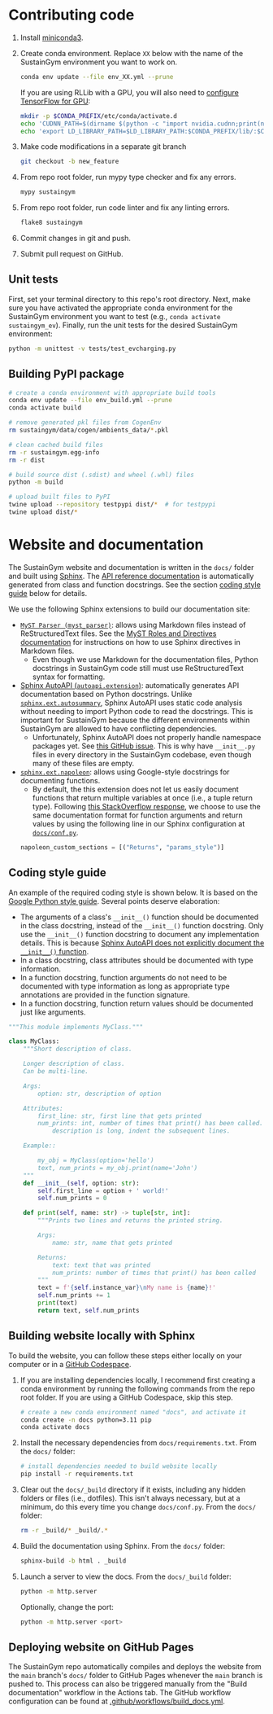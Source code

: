 # Contributing code

1. Install [miniconda3](https://docs.conda.io/en/latest/miniconda.html).
2. Create conda environment. Replace `XX` below with the name of the SustainGym environment you want to work on.
    ```bash
    conda env update --file env_XX.yml --prune
    ```

   If you are using RLLib with a GPU, you will also need to [configure TensorFlow for GPU](https://www.tensorflow.org/install/pip#4_gpu_setup):
    ```bash
    mkdir -p $CONDA_PREFIX/etc/conda/activate.d
    echo 'CUDNN_PATH=$(dirname $(python -c "import nvidia.cudnn;print(nvidia.cudnn.__file__)"))' >> $CONDA_PREFIX/etc/conda/activate.d/env_vars.sh
    echo 'export LD_LIBRARY_PATH=$LD_LIBRARY_PATH:$CONDA_PREFIX/lib/:$CUDNN_PATH/lib' >> $CONDA_PREFIX/etc/conda/activate.d/env_vars.sh
    ```

3. Make code modifications in a separate git branch
    ```bash
    git checkout -b new_feature
    ```
4. From repo root folder, run mypy type checker and fix any errors.
    ```bash
    mypy sustaingym
    ```
5. From repo root folder, run code linter and fix any linting errors.
    ```bash
    flake8 sustaingym
    ```
6. Commit changes in git and push.
7. Submit pull request on GitHub.


## Unit tests

First, set your terminal directory to this repo's root directory. Next, make sure you have activated the appropriate conda environment for the SustainGym environment you want to test (e.g., `conda activate sustaingym_ev`). Finally, run the unit tests for the desired SustainGym environment:

```bash
python -m unittest -v tests/test_evcharging.py
```


## Building PyPI package

```bash
# create a conda environment with appropriate build tools
conda env update --file env_build.yml --prune
conda activate build

# remove generated pkl files from CogenEnv
rm sustaingym/data/cogen/ambients_data/*.pkl

# clean cached build files
rm -r sustaingym.egg-info
rm -r dist

# build source dist (.sdist) and wheel (.whl) files
python -m build

# upload built files to PyPI
twine upload --repository testpypi dist/*  # for testpypi
twine upload dist/*
```


# Website and documentation

The SustainGym website and documentation is written in the `docs/` folder and built using [Sphinx](https://www.sphinx-doc.org/). The [API reference documentation](https://chrisyeh96.github.io/sustaingym/api/sustaingym/) is automatically generated from class and function docstrings. See the section [coding style guide](#coding-style-guide) below for details.

We use the following Sphinx extensions to build our documentation site:
- [`MyST Parser (myst_parser)`](https://myst-parser.readthedocs.io/): allows using Markdown files instead of ReStructuredText files. See the [MyST Roles and Directives documentation](https://myst-parser.readthedocs.io/en/latest/syntax/roles-and-directives.html) for instructions on how to use Sphinx directives in Markdown files.
    - Even though we use Markdown for the documentation files, Python docstrings in SustainGym code still must use ReStructuredText syntax for formatting.
- [Sphinx AutoAPI (`autoapi.extension`)](https://sphinx-autoapi.readthedocs.io/): automatically generates API documentation based on Python docstrings. Unlike [`sphinx.ext.autosummary`](https://www.sphinx-doc.org/en/master/usage/extensions/autosummary.html), Sphinx AutoAPI uses static code analysis without needing to import Python code to read the docstrings. This is important for SustainGym because the different environments within SustainGym are allowed to have conflicting dependencies.
    - Unfortunately, Sphinx AutoAPI does not properly handle namespace packages yet. See [this GitHub issue](https://github.com/readthedocs/sphinx-autoapi/issues/298). This is why have  `__init__.py` files in every directory in the SustainGym codebase, even though many of these files are empty.
- [`sphinx.ext.napoleon`](https://www.sphinx-doc.org/en/master/usage/extensions/napoleon.html): allows using Google-style docstrings for documenting functions.
    - By default, the this extension does not let us easily document functions that return multiple variables at once (i.e., a tuple return type). Following [this StackOverflow response](https://stackoverflow.com/a/67177881), we choose to use the same documentation format for function arguments and return values by using the following line in our Sphinx configuration at [`docs/conf.py`](./docs/conf.py).
    ```python
    napoleon_custom_sections = [("Returns", "params_style")]
    ```


## Coding style guide

An example of the required coding style is shown below. It is based on the [Google Python style guide](https://google.github.io/styleguide/pyguide.html). Several points deserve elaboration:
- The arguments of a class's `__init__()` function should be documented in the class docstring, instead of the `__init__()` function docstring. Only use the `__init__()` function docstring to document any implementation details. This is because [Sphinx AutoAPI does not explicitly document the `__init__()` function](https://sphinx-autoapi.readthedocs.io/en/latest/reference/config.html#confval-autoapi_python_class_content).
- In a class docstring, class attributes should be documented with type information.
- In a function docstring, function arguments do not need to be documented with type information as long as appropriate type annotations are provided in the function signature.
- In a function docstring, function return values should be documented just like arguments.

```python
"""This module implements MyClass."""

class MyClass:
    """Short description of class.

    Longer description of class.
    Can be multi-line.

    Args:
        option: str, description of option

    Attributes:
        first_line: str, first line that gets printed
        num_prints: int, number of times that print() has been called. When
            description is long, indent the subsequent lines.

    Example::

        my_obj = MyClass(option='hello')
        text, num_prints = my_obj.print(name='John')
    """
    def __init__(self, option: str):
        self.first_line = option + ' world!'
        self.num_prints = 0

    def print(self, name: str) -> tuple[str, int]:
        """Prints two lines and returns the printed string.

        Args:
            name: str, name that gets printed

        Returns:
            text: text that was printed
            num_prints: number of times that print() has been called
        """
        text = f'{self.instance_var}\nMy name is {name}!'
        self.num_prints += 1
        print(text)
        return text, self.num_prints
```


## Building website locally with Sphinx

To build the website, you can follow these steps either locally on your computer or in a [GitHub Codespace](https://github.com/features/codespaces).

1. If you are installing dependencies locally, I recommend first creating a conda environment by running the following commands from the repo root folder. If you are using a GitHub Codespace, skip this step.

    ```bash
    # create a new conda environment named "docs", and activate it
    conda create -n docs python=3.11 pip
    conda activate docs
    ```

2. Install the necessary dependencies from `docs/requirements.txt`. From the `docs/` folder:

    ```bash
    # install dependencies needed to build website locally
    pip install -r requirements.txt
    ```

3. Clear out the `docs/_build` directory if it exists, including any hidden folders or files (i.e., dotfiles). This isn't always necessary, but at a minimum, do this every time you change `docs/conf.py`. From the `docs/` folder:

    ```bash
    rm -r _build/* _build/.*
    ```

4. Build the documentation using Sphinx. From the `docs/` folder:

    ```bash
    sphinx-build -b html . _build
    ```

5. Launch a server to view the docs. From the `docs/_build` folder:

    ```bash
    python -m http.server
    ```

   Optionally, change the port:

    ```bash
    python -m http.server <port>
    ```


## Deploying website on GitHub Pages

The SustainGym repo automatically compiles and deploys the website from the `main` branch's `docs/` folder to GitHub Pages whenever the `main` branch is pushed to. This process can also be triggered manually from the "Build documentation" workflow in the Actions tab. The GitHub workflow configuration can be found at [.github/workflows/build_docs.yml](.github/workflows/build_docs.yml).
